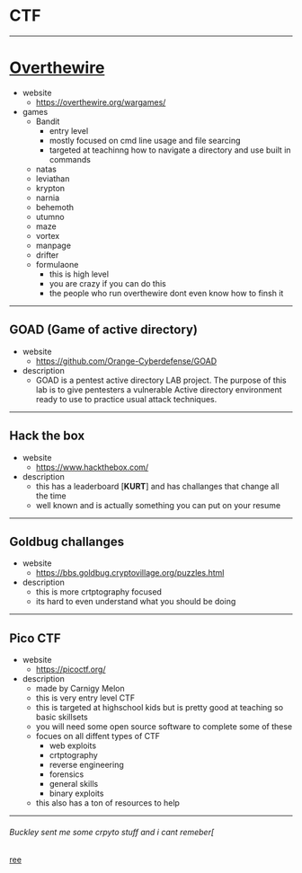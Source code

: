 # CTF
--- 
# [Overthewire](https://rickroll.it/rickroll.mp4)
-  website
    -  https://overthewire.org/wargames/
-  games
    -  Bandit   
        -  entry level
        - mostly focused on cmd line usage and file searcing
        -  targeted at teachinng how to navigate a directory and use built in commands
    -  natas
    -  leviathan
    -  krypton
    -  narnia
    -  behemoth
    -  utumno
    -  maze
    -  vortex
    -  manpage
    -  drifter
    -  formulaone
        -  this is high level
        -  you are crazy if you can do this
        -  the people who run overthewire dont even know how to finsh it
---
## GOAD (Game of active directory) 
-  website
    -  https://github.com/Orange-Cyberdefense/GOAD
- description 
    -  GOAD is a pentest active directory LAB project. 
    The purpose of this lab is to give pentesters a vulnerable Active directory environment ready 
    to use to practice usual attack techniques.
---
## Hack the box
-  website
    -  https://www.hackthebox.com/
- description
    -  this has a leaderboard [**KURT**] and has challanges that change all the time 
    -  well known and is actually something you can put on your resume
--- 
## Goldbug challanges
- website
    -  https://bbs.goldbug.cryptovillage.org/puzzles.html
-  description  
    -  this is more crtptography focused
    -  its hard to even understand what you should be doing
---
## Pico CTF
-  website
    -  https://picoctf.org/
-  description
    -  made by Carnigy Melon
    -  this is very entry level CTF
    -  this is targeted at highschool kids but is pretty good at teaching so basic skillsets
    -  you will need some open source software to complete some of these
    -  focues on all diffent types of CTF
        -  web exploits
        -  crtptography
        -  reverse engineering 
        -  forensics
        -  general skills
        -  binary exploits
    -  this also has a ton of resources to help
---
###### Buckley sent me some crpyto stuff and i cant remeber[
[ree](https://rickroll.it/rickroll.mp4)

